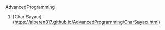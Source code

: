 AdvancedProgramming


1. [Char Sayacı] (https://alperen317.github.io/AdvancedProgramming/CharSayacı.html)
